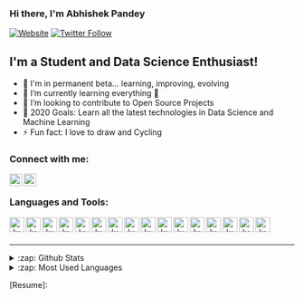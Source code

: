 ### Hi there, I'm Abhishek Pandey

[![Website](https://img.shields.io/website?label=codeSTACKr.com&style=for-the-badge&url=https%3A%2F%2Fcodestackr.com)](https://codestackr.com)
[![Twitter Follow](https://img.shields.io/twitter/follow/codeSTACKr?color=1DA1F2&logo=twitter&style=for-the-badge)](https://twitter.com/intent/follow?original_referer=https%3A%2F%2Fgithub.com%2FcodeSTACKr&screen_name=codeSTACKr)

## I'm a Student and Data Science Enthusiast!

- 🔭 I'm in permanent beta... learning, improving, evolving
- 🌱 I’m currently learning everything 🤣
- 👯 I’m looking to contribute to Open Source Projects
- 🥅 2020 Goals: Learn all the latest technologies in Data Science and Machine Learning
- ⚡ Fun fact: I love to draw and Cycling

### Connect with me:

[<img align="left" alt="Abhishek Pandey | Twitter" width="22px" src="https://cdn.jsdelivr.net/npm/simple-icons@v3/icons/twitter.svg" />][twitter]
[<img align="left" alt="Abhishek Pandey | LinkedIn" width="22px" src="https://cdn.jsdelivr.net/npm/simple-icons@v3/icons/linkedin.svg" />][linkedin]


<br />

### Languages and Tools:
[<img align="left" alt="Jupyter Notebook" width="26px" src="https://simpleicons.org/icons/jupyter.svg" />][linkedin]
[<img align="left" alt="Jupyter Notebook" width="26px" src="https://simpleicons.org/icons/visualstudiocode.svg" />][linkedin]
[<img align="left" alt="Jupyter Notebook" width="26px" src="https://simpleicons.org/icons/pytorch.svg" />][linkedin]
[<img align="left" alt="Jupyter Notebook" width="26px" src="https://simpleicons.org/icons/tensorflow.svg" />][linkedin] 
[<img align="left" alt="Jupyter Notebook" width="26px" src="https://simpleicons.org/icons/github.svg" />][linkedin]
[<img align="left" alt="Jupyter Notebook" width="26px" src="https://simpleicons.org/icons/microsoftexcel.svg" />][linkedin]
[<img align="left" alt="Jupyter Notebook" width="26px" src="https://simpleicons.org/icons/microsoftazure.svg" />][linkedin]
[<img align="left" alt="Jupyter Notebook" width="26px" src="https://simpleicons.org/icons/amazonaws.svg" />][linkedin]
[<img align="left" alt="Jupyter Notebook" width="26px" src="https://simpleicons.org/icons/python.svg" />][linkedin]
[<img align="left" alt="Jupyter Notebook" width="26px" src="https://simpleicons.org/icons/java.svg" />][linkedin]
[<img align="left" alt="Jupyter Notebook" width="26px" src="https://simpleicons.org/icons/html5.svg" />][linkedin]
[<img align="left" alt="Jupyter Notebook" width="26px" src="https://simpleicons.org/icons/css3.svg" />][linkedin]
[<img align="left" alt="Jupyter Notebook" width="26px" src="https://simpleicons.org/icons/javascript.svg" />][linkedin]
[<img align="left" alt="Jupyter Notebook" width="26px" src="https://simpleicons.org/icons/mysql.svg" />][linkedin]
[<img align="left" alt="Jupyter Notebook" width="26px" src="https://simpleicons.org/icons/tableau.svg" />][linkedin]
[<img align="left" alt="Jupyter Notebook" width="26px" src="https://simpleicons.org/icons/powerbi.svg" />][linkedin]

<br />
<br />

---
<details>
  <summary>:zap: Github Stats</summary>
 
   <img align="left" alt="Abhishek Pandey's Github Stats" src="https://my-deployment.abhishekpandeyit.vercel.app/api?username=abhishekpandeyIT&show_icons=true&hide_border=true" />

</details>

<details>
  <summary>:zap: Most Used Languages</summary>
 
   <img align="left" alt="Languages" src="https://github-readme-stats.vercel.app/api/top-langs/?username=abhishekpandeyIT" />

</details>

[website]: https://codeSTACKr.com
[twitter]: https://twitter.com/codeSTACKr
[linkedin]: https://linkedin.com/in/codeSTACKr
[Resume]: 

